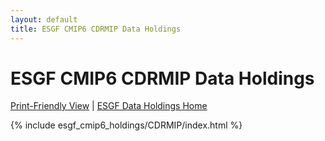 ```yaml
---
layout: default
title: ESGF CMIP6 CDRMIP Data Holdings
---
```


# ESGF CMIP6 CDRMIP Data Holdings

[Print-Friendly View](print_view.html)  \|  [ESGF Data Holdings Home](../)

{% include esgf_cmip6_holdings/CDRMIP/index.html %}

